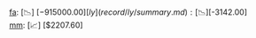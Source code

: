 [fa](record/fa/summary.md): [📉] [$-915000.00]  
[ly](record/ly/summary.md): [📉] [$-3142.00]  
[mm](record/mm/summary.md): [📈] [$2207.60]  

